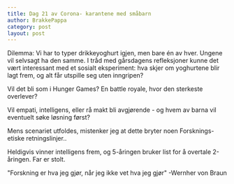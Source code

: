 ```yaml
---
title: Dag 21 av Corona- karantene med småbarn
author: BrakkePappa
category: post
layout: post
---
```


Dilemma: 
Vi har to typer drikkeyoghurt igjen, men bare én av hver. Ungene vil selvsagt ha den samme. 
I tråd med gårsdagens refleksjoner kunne det vært interessant med et sosialt eksperiment: hva skjer om yoghurtene blir lagt frem, og alt får utspille seg uten inngripen? 

Vil det bli som i Hunger Games? En battle royale, hvor den sterkeste overlever? 

Vil empati, intelligens, eller rå makt bli avgjørende - og hvem av barna vil eventuelt søke løsning først? 

Mens scenariet utfoldes, mistenker jeg at dette bryter noen Forsknings- etiske retningslinjer..

Heldigvis vinner intelligens frem, og 5-åringen bruker list for å overtale 2-åringen. Far er stolt.

"Forskning er hva jeg gjør, når jeg ikke vet hva jeg gjør"
-Wernher von Braun
